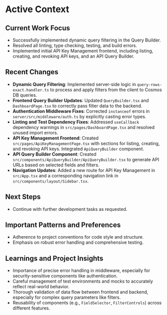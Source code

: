 # Active Context

## Current Work Focus

- Successfully implemented dynamic query filtering in the Query Builder.
- Resolved all linting, type checking, testing, and build errors.
- Implemented initial API Key Management frontend, including listing, creating, and revoking API keys, and an API Query Builder.

## Recent Changes

- **Dynamic Query Filtering**: Implemented server-side logic in `query-rows-exact.handler.ts` to process and apply filters from the client to Cosmos DB queries.
- **Frontend Query Builder Updates**: Updated `QueryBuilder.tsx` and `DashboardPage.tsx` to correctly pass filter data to the backend.
- **Authentication Middleware Fixes**: Corrected `instanceof` errors in `server/src/middleware/auth.ts` by explicitly casting error types.
- **Linting and Test Dependency Fixes**: Addressed `useCallback` dependency warnings in `src/pages/DashboardPage.tsx` and resolved unused import errors.
- **API Key Management Frontend**: Created `src/pages/ApiKeyManagementPage.tsx` with sections for listing, creating, and revoking API keys. Integrated `ApiQueryBuilder` component.
- **API Query Builder Component**: Created `src/components/ApiQueryBuilder/ApiQueryBuilder.tsx` to generate API URLs based on selected fields and filters.
- **Navigation Updates**: Added a new route for API Key Management in `src/App.tsx` and a corresponding navigation link in `src/components/layout/Sidebar.tsx`.

## Next Steps

- Continue with further development tasks as requested.

## Important Patterns and Preferences

- Adherence to project conventions for code style and structure.
- Emphasis on robust error handling and comprehensive testing.

## Learnings and Project Insights

- Importance of precise error handling in middleware, especially for security-sensitive components like authentication.
- Careful management of test environments and mocks to accurately reflect real-world behavior.
- Thorough validation of data flow between frontend and backend, especially for complex query parameters like filters.
- Reusability of components (e.g., `FieldSelector`, `FilterControls`) across different features.